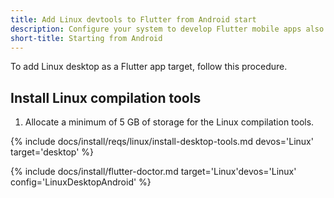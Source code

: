 ```yaml
---
title: Add Linux devtools to Flutter from Android start
description: Configure your system to develop Flutter mobile apps also on Linux.
short-title: Starting from Android
---
```


To add Linux desktop as a Flutter app target, follow this procedure.

## Install Linux compilation tools

1. Allocate a minimum of 5 GB of storage for the Linux compilation tools.

{% include docs/install/reqs/linux/install-desktop-tools.md devos='Linux' target='desktop' %}

{% include docs/install/flutter-doctor.md target='Linux'devos='Linux' config='LinuxDesktopAndroid' %}
